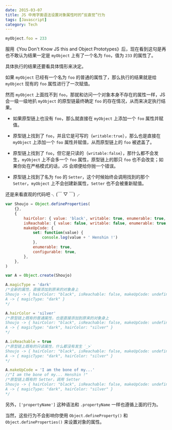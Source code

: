 ```yaml
---
date: 2015-03-07
title: JS 中用字面语法设置对象属性时的“反直觉”行为
tags: [Javascript]
category: Tech
---
```


```javascript
myObject.foo = 233
```

服用《You Don't Know JS this and Object Prototypes》后，现在看到这句是再也不敢认为结果一定是 `myObject` 上有了一个名为 `foo`，值为 `233` 的属性了。

具体执行的结果还要看具体情形来决定。

如果 `myObject` 已经有一个名为 `foo` 的普通的属性了，那么执行的结果就是给 `myObject` 现有的 `foo` 属性进行了一次赋值。

然而 `myObject` 上面找不到 `foo`，那就和访问一个对象本身不存在的属性一样，JS 会一级一级地扒 `myObject` 的原型链最终确定 `foo` 的存在情况，从而来决定执行结果。

-   如果原型链上也没有 `foo`，那么就直接在 `myObject` 上添加一个 `foo` 属性并赋值。

-   原型链上找到了 `foo`，并且它是可写的（`writable:true`），那么也是直接在 `myObject` 上添加一个 `foo` 属性并赋值，从而原型链上的 `foo` 被遮盖了。

-   原型链上找到了 `foo`，但它是只读的（`writable:false`），那什么都不会发生，`myObject` 上不会多一个 `foo` 属性，原型链上的那只 `foo` 也不会改变；如果你处在严格模式的话，JS 会顺便给你抛一个错误。

-   原型链上找到了名为 `foo` 的 `Setter`，这个时候始终会调用找到的那个 `Setter`，`myObject` 上不会创建新属性，`Setter` 也不会被重新赋值。

还是来看直观的代码吧 ╮(￣ ▽ ￣)╭

```javascript
var Shoujo = Object.defineProperties(
    {},
    {
        hairColor: { value: 'black', writable: true, enumerable: true, configurable: true },
        isReachable: { value: false, writable: false, enumerable: true, configurable: true },
        makeUpCode: {
            set: function(value) {
                console.log(value + ' Henshin !')
            },
            enumerable: true,
            configurable: true,
        },
    },
)

var A = Object.create(Shoujo)

A.magicType = 'dark'
/*全新的属性，直接添加到原来的对象身上
Shoujo -> { hairColor: "black", isReachable: false, makeUpCode: undefined }
A -> { magicType: "dark" } 
*/

A.hairColor = 'silver'
/*原型链上既有的普通属性，也是直接添加到原来的对象身上
Shoujo -> { hairColor: "black", isReachable: false, makeUpCode: undefined }
A -> { magicType: "dark", hairColor: "silver" }
*/

A.isReachable = true
/*原型链上既有的只读属性，什么都没有发生 ˊ_>ˋ
Shoujo -> { hairColor: "black", isReachable: false, makeUpCode: undefined }
A -> { magicType: "dark", hairColor: "silver" }
*/

A.makeUpCode = 'I am the bone of my...'
//"I am the bone of my... Henshin !"
/*原型链上既有的 Setter，调用 Setter
Shoujo -> { hairColor: "black", isReachable: false, makeUpCode: undefined }
A -> { magicType: "dark", hairColor: "silver" }
*/
```

另外，`['propertyName']` 这种语法和 `.propertyName` 一样也遵循上面的行为。

当然，这些行为不会影响你使用 `Object.defineProperty()` 和 `Object.defineProperties()` 来设置对象的属性。
